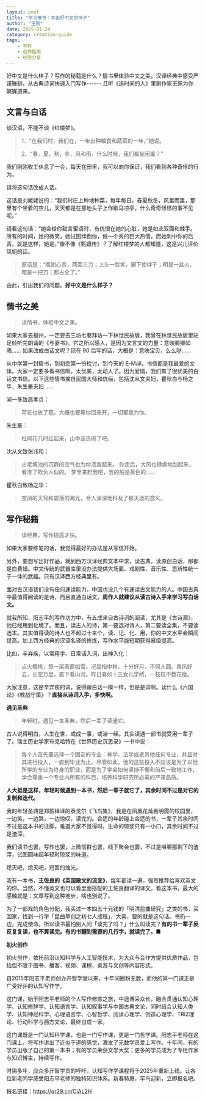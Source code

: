 ```yaml
---
layout: post
title: "学习情书：写出好中文的样子"
author: "王佩"
date: 2025-01-24
category: creation-guide
tags: 
    - 写作
    - 创作指南
    - 经验分享
---
```


好中文是什么样子？写作的秘籍是什么？情书里体验中文之美，汉译经典中感受严谨雅驯，从古典诗词快速入门写作------ 且听《追时间的人》里剧作家王佩为你娓娓道来。

## 文言与白话

谈汉语，不能不谈《红楼梦》。

> 1、“在我们村，我们在，一年出种粮食和蔬菜的一年，”她说。
>
> 2、“春，夏，秋，冬，风和雨，什么时候，我们都坐闲置？”

我们刚刚收工休息了一会，每天在田里，我可以向你保证，我们看到各种奇怪的行为。

请将这句话改成人话。

这话是刘姥姥说的：“我们村庄上种地种菜，每年每日，舂夏秋冬，风里雨里，那里有个坐着的空儿，天天都是在那地头子上作歇马凉亭，什么奇奇怪怪的事不见呢。”

请看这句话：“她会给你甜言蜜语时，有仇恨在她的心脏，她是如此双面和棘手。所有的时间，她的微笑，她试图绊倒你，做一个秀的巨大热情，而她刺中你的后背。就是这样，她是。”像不像《甄嬛传》？了解红楼梦的人都知道，这是兴儿评价凤姐的话。

> 原话是：“嘴甜心苦，两面三刀；上头一脸笑，脚下使绊子；明是一盆火，暗是一把刀；都占全了。”

由此，引出我们的问题。**好中文是什么样子？**



## 情书之美

> 读情书，体验中文之美。

如果大家去福州，一定要去三坊七巷拜访一下林觉民故居，我曾在林觉民故居里驻足倾听完朗诵的《与妻书》。它之所以感人，是因为文言文的力量：意映卿卿如晤…… 如果改成白话文呢？现在 90 后写的话，大概是：意映宝贝，么么哒……

从中学第一封情书，到初恋第一份检讨，到今天的 E-Mail，书信都是我最爱的文体。大家一定要多看书信啊，太优美，太动人了。因为爱情，我们有了很优美的白话文书信。以下这些情书摘自民国大师和伉俪，包括沈从文夫妇，瞿秋白与杨之华，朱生豪夫妇……

闻一多致高孝贞：

> 荷花也放了苞，大概也要等你回来开，一切都是为你。

朱生豪：

> 杜鹃花几时红起来，山中该热闹了吧。

沈从文致张兆和：

> 古老城池的沉静的空气也为你活泼起来。
> 你走后，大风也肆虐地刮起来，看准了欺负人似的。
> 梦里来赶我吧，我的船是黄色的……

瞿秋白致杨之华：

> 空阔的天穹和碧落的海光，令人深深地料及了那天涯的意义。



## 

## 写作秘籍

> 读经典，写作提高才快。

如果大家要练笔的话，我觉得最好的办法是从写信开始。

另外，要想写出好作品，就到西方汉译经典文本中求，读古典，读原创白话，那都是白费蜡。中文传统的武器库里没办法提供大场面、戏剧性、音乐性、思辨性统一于一体的武器。只有汉译西方经典里有。

面对古汉语我们没有任何速读能力，中国也没几个有速读古文能力的人。中国古典中最值得阅读的是诗，而且直通白话文。**周作人就建议从读古诗入手来学习写白话文。**

就我所知，阳志平的写作功力中，有五成来自古诗词的阅读，尤其是《古诗源》，他已经用到化境了。而且，读古人的诗，第一要选对诗人，第二要读全集，不要读选本。其实值得读的诗人也不超过十来个，读、记、化、用，你的中文水平会瞬间提高。加上西方经典的汉语名译的修炼，写作水平能短期获得幂级提高。

比如，辛弃疾，以常用字、日常话入词，出神入化：

> 点火樱桃，照一架荼蘼如雪。况屈指中秋，十分好月，不照人圆。乘风好去，长空万里，直下看山河。昨日春如十三女儿学绣，一枝枝不教花瘦。

大家注意，这是辛弃疾的词，说得跟白话一模一样，但是是词啊。读什么《六国论》《教战守策》？**直接从诗词入手，多快啊。**



**遇见圣典**

> 年轻时，遇见一本圣典，然后一辈子读通它。

古人说得明白，人生在世，或成一事，或治一经。其实读通一部书就受用一辈子了。瑞士历史学家布克哈特在《世界历史沉思录》一书中说：

> 每个人首先要选择一个固定的专业：神学、法学或者其他任何专业，并且对其进行投入，一直到毕业为止。尽管如此，他的这些投入不应该是为了以他所学的专业为终身的职业，而是为了学会如何坚持不懈和前后一致地工作，学会尊重一个专业内所有的科目，培养科学研究所必需的严肃品质。

**人大抵是这样，年轻时候遇到一本书，然后一辈子就它了，其余时间不过是对它的复制和迭代。**

我的年轻圣典是郑振铎译的泰戈尔《飞鸟集》，我是在凤凰花灿若明霞的校园里，一边笑，一边哭，一边惊叹，读完的。合适的年龄碰上合适的书，一辈子其余时间不过是这本书的注脚。难道大家不觉得吗，生命的琼浆只有一小口，其余时间不过是渣滓。

我们读书也罢，写作也罢，上微信群也罢，线下聚会也罢，不过是咀嚼那剩下的渣滓，试图回味起年轻时琼浆的味道。

熄灭吧，熄灭吧，短暂的烛光。

我有一本书，**王佐良的《英国散文的流变》**，每年都读一遍，强烈推荐给喜欢英文的你。当然，不懂英文也可以看里面搭配的王佐良翻译的译文。看这本书，最大的感触就是：文章写到这种地步，啥也别说了。

为了一部戏的角色分配，我买过一本四五十元钱的「明清昆曲研究」之类的书，买回家，找到一行字「昆曲草创之初七人成班」，大喜，要的就是这句话。书扔一边，完成使命。所以读书最怕别人问「读完了吗？」什么叫读完？**有的书一辈子反反复复读，也不算读完。有的书翻到需要的几行字，就读完了。■**



**初火创作**

初火创作，依托前沿认知科学与人工智能技术，为大众与合作方提供优质作品，包括但不限于图书、播客、视频、课程、桌游与文创等内容形式。



自2015年阳志平老师创办开智学堂以来，十年间圈粉无数，而他的第一门课正是广受好评的认知写作学。



这门课，始于阳志平老师的个人写作修炼之旅，中途博采众长，融会贯通认知心理学、认知修辞学、认知语言学、认知叙事学与中国古典文论，同时结合认知人类学、认知神经科学、心理语言学、心智哲学、阅读心理学、创造心理学、TRIZ理论、行动科学与西方文论，最终自成一家。



这门课既是一门认知科学课，也是一门写作课，更是一门哲学课。阳志平老师在这门课上，将写作讲出了近似于道的感觉，激发了无数学员爱上写作。十年间，有的学员出版了自己的第一本书；有的学员荣获文学大奖；更多的学员成为了专栏作家与知识博主，持续写作。



时隔多年，应众多开智学员的呼吁，认知写作学课程将于2025年重新上线。让各位新老同学感受阳志平老师的独特知识体系。新春特惠，早鸟迎新，立即报名吧。



报名链接：https://qr29.cn/CiAL2H